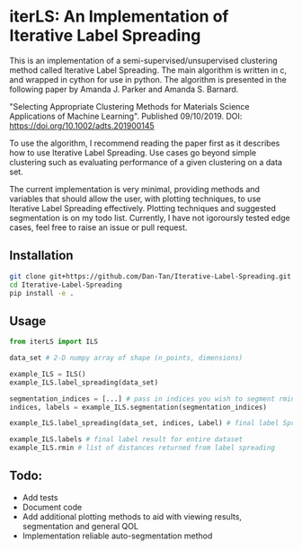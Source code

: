 # iterLS: An Implementation of Iterative Label Spreading

This is an implementation of a semi-supervised/unsupervised clustering method called Iterative Label Spreading. The main algorithm is written in c, and wrapped in cython for use in python. The algorithm is presented in the following paper by Amanda J. Parker and Amanda S. Barnard. 

"Selecting Appropriate Clustering Methods for Materials Science Applications of Machine Learning". Published 09/10/2019. 
DOI:  https://doi.org/10.1002/adts.201900145

To use the algorithm, I recommend reading the paper first as it describes how to use Iterative Label Spreading. Use cases go beyond simple clustering such as evaluating performance of a given clustering on a data set. 

The current implementation is very minimal, providing methods and variables that should allow the user, with plotting techniques, to use Iterative Label Spreading effectively. Plotting techniques and suggested segmentation is on my todo list. Currently, I have not igoroursly tested edge cases, feel free to raise an issue or pull request.

## Installation

```bash
git clone git+https://github.com/Dan-Tan/Iterative-Label-Spreading.git
cd Iterative-Label-Spreading
pip install -e .
```

## Usage

```python
from iterLS import ILS

data_set # 2-D numpy array of shape (n_points, dimensions)

example_ILS = ILS()
example_ILS.label_spreading(data_set)

segmentation_indices = [...] # pass in indices you wish to segment rmin 
indices, labels = example_ILS.segmentation(segmentation_indices)

example_ILS.label_spreading(data_set, indices, Label) # final label Spreading

example_ILS.labels # final label result for entire dataset
example_ILS.rmin # list of distances returned from label spreading
```

## Todo:

* Add tests
* Document code
* Add additional plotting methods to aid with viewing results, segmentation and general QOL
* Implementation reliable auto-segmentation method


